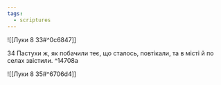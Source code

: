 ```yaml
---
tags:
  - scriptures
---
```


![[Луки 8 33#^0c6847]]

34 Пастухи ж, як побачили теє, що сталось, повтікали, та в місті й по селах звістили. ^14708a

![[Луки 8 35#^6706d4]]